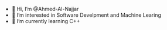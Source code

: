 - 👋 Hi, I’m @Ahmed-Al-Najjar
- 👀 I’m interested in Software Develpment and Machine Learing
- 🌱 I’m currently learning C++

<!---
Ahmed-Al-Najjar/Ahmed-Al-Najjar is a ✨ special ✨ repository because its `README.md` (this file) appears on your GitHub profile.
You can click the Preview link to take a look at your changes.
--->
